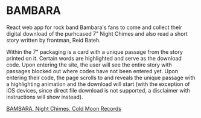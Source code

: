 # BAMBARA
React web app for rock band Bambara's fans to come and collect their digital download of the purhcased 7" Night Chimes and also read a short story written by frontman, Reid Bateh. 

Within the 7" packaging is a card with a unique passage from the story printed on it. Certain words are highlighted and serve as the download code. Upon entering the site, the user will see the entire story with passages blocked out where codes have not been entered yet. Upon entering their code, the page scrolls to and reveals the unique passage with a highlighting animation and the download will start (with the exception of iOS devices, since direct file download is not supported, a disclaimer with instructions will show instead).

<a href="https://bambara.bandcamp.com/album/night-chimes" target="_blank">BAMBARA, Night Chimes, Cold Moon Records</a>
